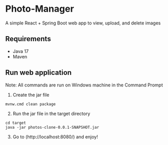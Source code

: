 # Photo-Manager
A simple React + Spring Boot web app to view, upload, and delete images

## Requirements
- Java 17
- Maven

## Run web application
Note: All commands are run on Windows machine in the Command Prompt 
1. Create the jar file
```
mvnw.cmd clean package
```
2. Run the jar file in the target directory
```
cd target
java -jar photos-clone-0.0.1-SNAPSHOT.jar
```
3. Go to (http://localhost:8080/) and enjoy!
